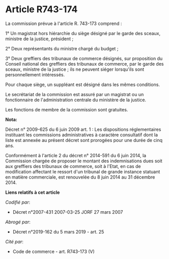 # Article R743-174

La commission prévue à l'article R. 743-173 comprend :

1° Un magistrat hors hiérarchie du siège désigné par le garde des sceaux, ministre de la justice, président ;

2° Deux représentants du ministre chargé du budget ;

3° Deux greffiers des tribunaux de commerce désignés, sur proposition du Conseil national des greffiers des tribunaux de
commerce, par le garde des sceaux, ministre de la justice ; ils ne peuvent siéger lorsqu'ils sont personnellement intéressés.

Pour chaque siège, un suppléant est désigné dans les mêmes conditions.

Le secrétariat de la commission est assuré par un magistrat ou un fonctionnaire de l'administration centrale du ministère de
la justice.

Les fonctions de membre de la commission sont gratuites.

**Nota:**

Décret n° 2009-625 du 6 juin 2009 art. 1 : Les dispositions réglementaires instituant les commissions administratives à
caractère consultatif dont la liste est annexée au présent décret sont prorogées pour une durée de cinq ans.

Conformément à l'article 2 du décret n° 2014-591 du 6 juin 2014, la Commission chargée de proposer le montant des
indemnisations dues soit aux greffiers des tribunaux de commerce, soit à l'Etat, en cas de modification affectant le ressort
d'un tribunal de grande instance statuant en matière commerciale, est renouvelée du 8 juin 2014 au 31 décembre 2014.

**Liens relatifs à cet article**

_Codifié par_:

  - Décret n°2007-431 2007-03-25 JORF 27 mars 2007

_Abrogé par_:

  - Décret n°2019-162 du 5 mars 2019 - art. 25

_Cité par_:

  - Code de commerce - art. R743-173 (V)
